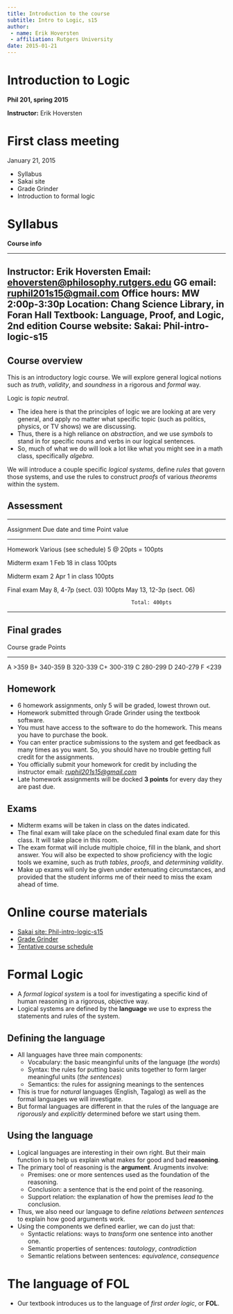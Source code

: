 ```yaml
---
title: Introduction to the course
subtitle: Intro to Logic, s15
author:
 - name: Erik Hoversten
 - affiliation: Rutgers University
date: 2015-01-21
---
```


# Introduction to Logic #

**Phil 201, spring 2015**

**Instructor:** Erik Hoversten

# First class meeting #

January 21, 2015

+ Syllabus
+ Sakai site
+ Grade Grinder
+ Introduction to formal logic

# Syllabus #

**Course info**

---------------    ----------------
Instructor:        Erik Hoversten
Email:             ehoversten@philosophy.rutgers.edu
GG email:          ruphil201s15@gmail.com
Office hours:      MW 2:00p-3:30p
Location:          Chang Science Library, in Foran Hall
Textbook:          Language, Proof, and Logic, 2nd edition
Course website:    Sakai: Phil-intro-logic-s15
----------------------------------------------

## Course overview ##

This is an introductory logic course. We will explore general logical notions such as *truth*, *validity*, and *soundness* in a rigorous and *formal* way. 

Logic is *topic neutral*. 

+ The idea here is that the principles of logic we are looking at are very general, and apply no matter what specific topic (such as politics, physics, or TV shows) we are discussing. 
+ Thus, there is a high reliance on *abstraction*, and we use *symbols* to stand in for specific nouns and verbs in our logical sentences. 
+ So, much of what we do will look a lot like what you might see in a math class, specifically *algebra*.

We will introduce a couple specific *logical systems*, define *rules* that govern those systems, and use the rules to construct *proofs* of various *theorems* within the system.

## Assessment ##

------------------------------------------------------
Assignment        Due date and time         Point value
--------------    ---------------------     ---------------
  Homework        Various (see schedule)    5 @ 20pts = 100pts

  Midterm exam 1  Feb 18 in class           100pts

  Midterm exam 2  Apr 1 in class            100pts

  Final exam      May 8, 4-7p (sect. 03)    100pts 
                  May 13, 12-3p (sect. 06)

                                            Total: 400pts
------------------------------------------------------

## Final grades ##

  Course grade      Points 
----------------  ----------
  A                 >359
  B+                340-359
  B                 320-339
  C+                300-319
  C                 280-299
  D                 240-279
  F                 \<239

## Homework ##

+ 6 homework assignments, only 5 will be graded, lowest thrown out.
+ Homework submitted through Grade Grinder using the textbook software.
+ You must have access to the software to do the homework. This means you have to purchase the book.
+ You can enter practice submissions to the system and get feedback as many times as you want. So, you should have no trouble getting full credit for the assignments.
+ You officially submit your homework for credit by including the instructor email: *ruphil201s15@gmail.com*
+ Late homework assignments will be docked **3 points** for every day they are past due.

## Exams ##

+ Midterm exams will be taken in class on the dates indicated.
+ The final exam will take place on the scheduled final exam date for this class.  It will take place in this room.
+ The exam format will include multiple choice, fill in the blank, and short 
  answer.  You will also be expected to show proficiency with the logic tools 
  we examine, such as *truth tables*, *proofs*, and *determining validity*.
+ Make up exams will only be given under extenuating circumstances, and provided that the student informs me of their need to miss the exam ahead of time.

# Online course materials #

+ [Sakai site: Phil-intro-logic-s15](https://sakai.rutgers.edu/portal/site/26c3efc1-13c3-4f46-b81c-20119066cee6)
+ [Grade Grinder](https://ggweb.gradegrinder.net/lpl)
+ [Tentative course schedule](http://erikhoversten.org/teaching/ru201-s15/schedule.pdf)

# Formal Logic #

+ A *formal logical system* is a tool for investigating a specific kind of human reasoning in a rigorous, objective way.
+ Logical systems are defined by the **language** we use to express the statements and rules of the system.

## Defining the language ##

+ All languages have three main components:
    - Vocabulary: the basic meanginful units of the language (*the words*)
    - Syntax: the rules for putting basic units together to form larger meaningful units (*the sentences*)
    - Semantics: the rules for assigning meanings to the sentences 
+ This is true for *natural* languages (English, Tagalog) as well as the formal languages we will investigate.
+ But formal languages are different in that the rules of the language are *rigorously* and *explicitly* determined before we start using them.

## Using the language ##

+ Logical languages are interesting in their own right. But their main function is to help us explain what makes for good and bad **reasoning**.
+ The primary tool of reasoning is the **argument**. Arugments involve:
    - Premises: one or more sentences used as the foundation of the reasoning.
    - Conclusion: a sentence that is the end point of the reasoning.
    - Support relation: the explanation of how the premises *lead to* the conclusion.
+ Thus, we also need our language to define *relations between sentences* to explain how good arguments work.
+ Using the components we defined earlier, we can do just that:
    - Syntactic relations: ways to *transform* one sentence into another one.
    - Semantic properties of sentences: *tautology*, *contradiction*
    - Semantic relations between sentences: *equivalence*, *consequence*

# The language of FOL #

+ Our textbook introduces us to the language of *first order logic*, or 
  **FOL**.

